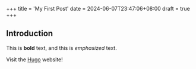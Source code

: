 +++
title = 'My First Post'
date = 2024-06-07T23:47:06+08:00
draft = true
+++


## Introduction

This is **bold** text, and this is *emphasized* text.

Visit the [Hugo](https://gohugo.io) website!
